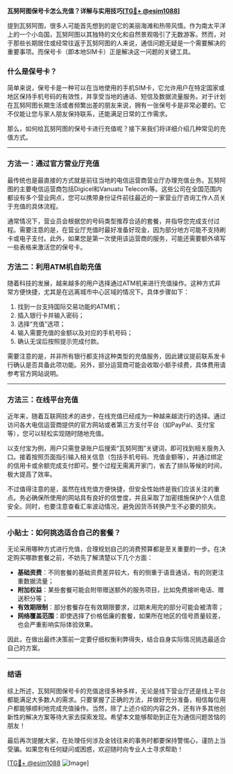 **瓦努阿图保号卡怎么充值？详解与实用技巧[[TG💪+ @esim1088](https://t.me/s/esim1088)]**

提到瓦努阿图，很多人可能首先想到的是它的美丽海滩和热带风情。作为南太平洋上的一个小岛国，瓦努阿图以其独特的文化和自然景观吸引了无数游客。然而，对于那些长期居住或经常往返于瓦努阿图的人来说，通信问题无疑是一个需要解决的重要事项。而保号卡（即本地SIM卡）正是解决这一问题的关键工具。

### 什么是保号卡？

简单来说，保号卡是一种可以在当地使用的手机SIM卡，它允许用户在特定国家或地区保持手机号码的有效性，并享受当地的通话、短信及数据流量服务。对于计划在瓦努阿图长期生活或者频繁出差的朋友来说，拥有一张保号卡是非常必要的。它不仅能让您与家人朋友保持联系，还能满足日常的工作需求。

那么，如何给瓦努阿图的保号卡进行充值呢？接下来我们将详细介绍几种常见的充值方式。

---

### 方法一：通过官方营业厅充值

最传统也是最直接的方式就是前往当地的电信运营商营业厅办理充值业务。瓦努阿图的主要电信运营商包括Digicel和Vanuatu Telecom等。这些公司在全国范围内都设有多个营业网点，您可以携带身份证件前往最近的一家营业厅咨询工作人员关于充值的具体流程。

通常情况下，营业员会根据您的号码类型推荐合适的套餐，并指导您完成支付过程。需要注意的是，在营业厅充值时最好准备好现金，因为部分地方可能不支持刷卡或电子支付。此外，如果您是第一次使用该运营商的服务，可能还需要额外填写一些表格来激活您的保号卡。

### 方法二：利用ATM机自助充值

随着科技的发展，越来越多的用户选择通过ATM机来进行充值操作。这种方式非常方便快捷，尤其是在远离城市中心区域的情况下。具体步骤如下：

1. 找到一台支持国际交易功能的ATM机；
2. 插入银行卡并输入密码；
3. 选择“充值”选项；
4. 输入需要充值的金额以及对应的手机号码；
5. 确认无误后按照提示完成付款。

需要注意的是，并非所有银行都支持这种类型的充值服务，因此建议提前联系发卡行确认是否具备此项功能。另外，部分运营商可能会收取小额手续费，具体费用请参考官方网站说明。

---

### 方法三：在线平台充值

近年来，随着互联网技术的进步，在线充值已经成为一种越来越流行的选择。通过访问各大电信运营商提供的官方网站或者第三方支付平台（如PayPal、支付宝等），您可以轻松实现随时随地充值。

以支付宝为例，用户只需登录账户后搜索“瓦努阿图”关键词，即可找到相关服务入口。接着按照页面指引输入相关信息（包括手机号码、充值金额等），并通过绑定的信用卡或余额完成支付即可。整个过程无需离开家门，省去了排队等候的时间，极大提高了效率。

不过值得注意的是，虽然在线充值方便快捷，但安全性始终是我们应该关注的重点。务必确保所使用的网站具有良好的信誉度，并且采取了加密措施保护个人信息安全。同时，也要注意查看汇率波动情况，避免因货币转换产生不必要的损失。

---

### 小贴士：如何挑选适合自己的套餐？

无论采用哪种方式进行充值，合理规划自己的消费预算都是至关重要的一步。在决定购买哪款套餐之前，不妨先了解清楚以下几个方面：

- **基础资费**：不同套餐的基础资费差异较大，有的侧重于语音通话，有的则更注重数据流量；
- **附加权益**：某些套餐可能会附带赠送额外的服务项目，比如免费接听电话、赠送积分等；
- **有效期限制**：部分套餐存在有效期限要求，过期未用完的部分可能会被清零；
- **网络覆盖范围**：即使选择了价格低廉的套餐，如果所在地区的信号质量较差，也会严重影响实际体验效果。

因此，在做出最终决策前一定要仔细权衡利弊得失，结合自身实际情况挑选最适合自己的方案。

---

### 结语

综上所述，瓦努阿图保号卡的充值途径多种多样，无论是线下营业厅还是线上平台都能满足大多数人的需求。只要掌握了正确的方法，并做好充分准备，相信每位用户都能够顺利地完成充值操作。当然，除了上述介绍的内容之外，还有许多其他创新性的解决方案等待大家去探索发现。希望本文能够帮助到正在为通信问题苦恼的朋友！

最后再次提醒大家，在处理任何涉及金钱往来的事务时都要保持警惕心，谨防上当受骗。如果您有任何疑问或困惑，欢迎随时向专业人士寻求帮助！

[[TG💪+ @esim1088](https://t.me/s/esim1088) ![Image](https://i.postimg.cc/4NQfJmqS/Snipaste-2025-05-13-00-14-12.png)]